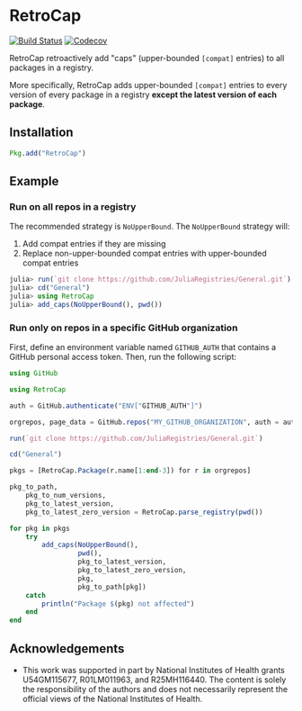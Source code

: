 # RetroCap

[![Build Status](https://travis-ci.com/bcbi/RetroCap.jl.svg?branch=master)](https://travis-ci.com/bcbi/RetroCap.jl)
[![Codecov](https://codecov.io/gh/bcbi/RetroCap.jl/branch/master/graph/badge.svg)](https://codecov.io/gh/bcbi/RetroCap.jl)

RetroCap retroactively add "caps" (upper-bounded `[compat]` entries) to all
packages in a registry.

More specifically, RetroCap adds upper-bounded `[compat]` entries to every
version of every package in a
registry **except the latest version of each package**.

## Installation
```julia
Pkg.add("RetroCap")
```

## Example

### Run on all repos in a registry

The recommended strategy is `NoUpperBound`. The `NoUpperBound` strategy will:
1. Add compat entries if they are missing
2. Replace non-upper-bounded compat entries with upper-bounded compat entries

```julia
julia> run(`git clone https://github.com/JuliaRegistries/General.git`)
julia> cd("General")
julia> using RetroCap
julia> add_caps(NoUpperBound(), pwd())
```

### Run only on repos in a specific GitHub organization

First, define an environment variable named `GITHUB_AUTH` that contains a
GitHub personal access token. Then, run the following script:

```julia
using GitHub

using RetroCap

auth = GitHub.authenticate("ENV["GITHUB_AUTH"]")

orgrepos, page_data = GitHub.repos("MY_GITHUB_ORGANIZATION", auth = auth)[1]

run(`git clone https://github.com/JuliaRegistries/General.git`)

cd("General")

pkgs = [RetroCap.Package(r.name[1:end-3]) for r in orgrepos]

pkg_to_path,
    pkg_to_num_versions,
    pkg_to_latest_version,
    pkg_to_latest_zero_version = RetroCap.parse_registry(pwd())

for pkg in pkgs
    try
        add_caps(NoUpperBound(),
                 pwd(),
                 pkg_to_latest_version,
                 pkg_to_latest_zero_version,
                 pkg,
                 pkg_to_path[pkg])
    catch
        println("Package $(pkg) not affected")
    end
end
```

## Acknowledgements

- This work was supported in part by National Institutes of Health grants U54GM115677, R01LM011963, and R25MH116440. The content is solely the responsibility of the authors and does not necessarily represent the official views of the National Institutes of Health.
